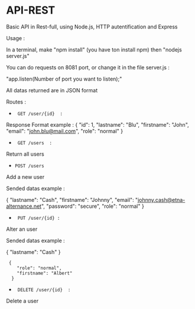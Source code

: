 # API-REST
Basic API in Rest-full, using Node.js, HTTP autentification and Express

Usage : 


In a terminal, make "npm install" (you have ton install npm) then "nodejs server.js"

You can do requests on 8081 port, or change it in the file server.js : 

"app.listen(Number of port you want to listen);"

All datas returned are in JSON format

Routes : 

 -      GET /user/{id}  :

 Response Format example : 
  {
         "id": 1,
         "lastname": "Blu",
         "firstname": "John",
         "email": "john.blu@mail.com",
         "role": "normal"
  }
 
-      GET /users  :
 
 Return all users

-     POST /users

Add a new user

Sended datas example : 

  {
        "lastname": "Cash",
        "firstname": "Johnny",
         "email": "johnny.cash@etna-alternance.net",
        "password": "secure",
        "role": "normal"
  }

-      PUT /user/{id} :

Alter an user

Sended datas example : 

   {
          "lastname": "Cash"
     }

     {
        "role": "normal",
        "firstname": "Albert"
      }
      
-      DELETE /user/{id}  :

Delete a user
